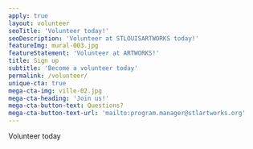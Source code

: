 ```yaml
---
apply: true
layout: volunteer
seoTitle: 'Volunteer today!'
seoDescription: 'Volunteer at STLOUISARTWORKS today!'
featureImg: mural-003.jpg
featureStatement: 'Volunteer at ARTWORKS!'
title: Sign up
subtitle: 'Become a volunteer today'
permalink: /volunteer/
unique-cta: true
mega-cta-img: ville-02.jpg
mega-cta-heading: 'Join us!'
mega-cta-button-text: Questions?
mega-cta-button-text-url: 'mailto:program.manager@stlartworks.org'
---
```

Volunteer today

